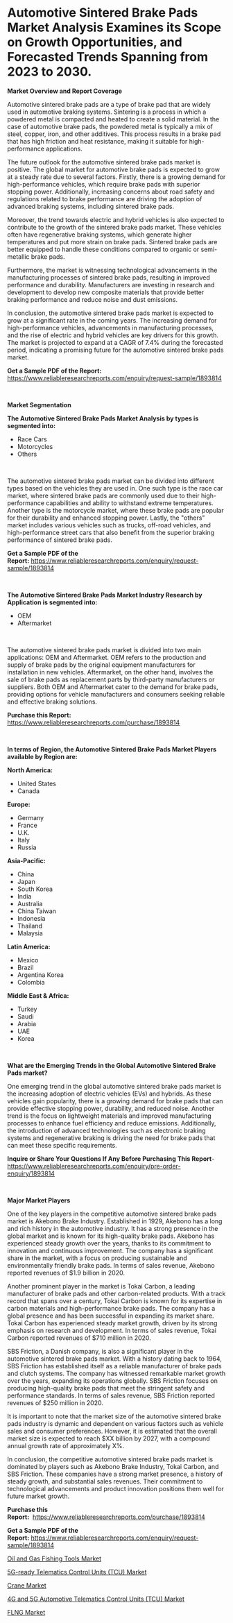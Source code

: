 <p><h1>Automotive Sintered Brake Pads Market Analysis Examines its Scope on Growth Opportunities, and Forecasted Trends Spanning from 2023 to 2030.</h1></p><p><strong>Market Overview and Report Coverage</strong></p>
<p><p>Automotive sintered brake pads are a type of brake pad that are widely used in automotive braking systems. Sintering is a process in which a powdered metal is compacted and heated to create a solid material. In the case of automotive brake pads, the powdered metal is typically a mix of steel, copper, iron, and other additives. This process results in a brake pad that has high friction and heat resistance, making it suitable for high-performance applications.</p><p>The future outlook for the automotive sintered brake pads market is positive. The global market for automotive brake pads is expected to grow at a steady rate due to several factors. Firstly, there is a growing demand for high-performance vehicles, which require brake pads with superior stopping power. Additionally, increasing concerns about road safety and regulations related to brake performance are driving the adoption of advanced braking systems, including sintered brake pads.</p><p>Moreover, the trend towards electric and hybrid vehicles is also expected to contribute to the growth of the sintered brake pads market. These vehicles often have regenerative braking systems, which generate higher temperatures and put more strain on brake pads. Sintered brake pads are better equipped to handle these conditions compared to organic or semi-metallic brake pads.</p><p>Furthermore, the market is witnessing technological advancements in the manufacturing processes of sintered brake pads, resulting in improved performance and durability. Manufacturers are investing in research and development to develop new composite materials that provide better braking performance and reduce noise and dust emissions.</p><p>In conclusion, the automotive sintered brake pads market is expected to grow at a significant rate in the coming years. The increasing demand for high-performance vehicles, advancements in manufacturing processes, and the rise of electric and hybrid vehicles are key drivers for this growth. The market is projected to expand at a CAGR of 7.4% during the forecasted period, indicating a promising future for the automotive sintered brake pads market.</p></p>
<p><strong>Get a Sample PDF of the Report:</strong> <a href="https://www.reliableresearchreports.com/enquiry/request-sample/1893814">https://www.reliableresearchreports.com/enquiry/request-sample/1893814</a></p>
<p>&nbsp;</p>
<p><strong>Market Segmentation</strong></p>
<p><strong>The Automotive Sintered Brake Pads Market Analysis by types is segmented into:</strong></p>
<p><ul><li>Race Cars</li><li>Motorcycles</li><li>Others</li></ul></p>
<p>&nbsp;</p>
<p><p>The automotive sintered brake pads market can be divided into different types based on the vehicles they are used in. One such type is the race car market, where sintered brake pads are commonly used due to their high-performance capabilities and ability to withstand extreme temperatures. Another type is the motorcycle market, where these brake pads are popular for their durability and enhanced stopping power. Lastly, the "others" market includes various vehicles such as trucks, off-road vehicles, and high-performance street cars that also benefit from the superior braking performance of sintered brake pads.</p></p>
<p><strong>Get a Sample PDF of the Report:</strong>&nbsp;<a href="https://www.reliableresearchreports.com/enquiry/request-sample/1893814">https://www.reliableresearchreports.com/enquiry/request-sample/1893814</a></p>
<p>&nbsp;</p>
<p><strong>The Automotive Sintered Brake Pads Market Industry Research by Application is segmented into:</strong></p>
<p><ul><li>OEM</li><li>Aftermarket</li></ul></p>
<p>&nbsp;</p>
<p><p>The automotive sintered brake pads market is divided into two main applications: OEM and Aftermarket. OEM refers to the production and supply of brake pads by the original equipment manufacturers for installation in new vehicles. Aftermarket, on the other hand, involves the sale of brake pads as replacement parts by third-party manufacturers or suppliers. Both OEM and Aftermarket cater to the demand for brake pads, providing options for vehicle manufacturers and consumers seeking reliable and effective braking solutions.</p></p>
<p><strong>Purchase this Report:</strong>&nbsp; <a href="https://www.reliableresearchreports.com/purchase/1893814">https://www.reliableresearchreports.com/purchase/1893814</a></p>
<p>&nbsp;</p>
<p><strong>In terms of Region, the Automotive Sintered Brake Pads Market Players available by Region are:</strong></p>
<p>
    <p> <strong> North America: </strong>
        <ul>
            <li>United States</li>
            <li>Canada</li>
        </ul>
        </p> 
    <p> <strong> Europe: </strong>
        <ul>
            <li>Germany</li>
            <li>France</li>
            <li>U.K.</li>
            <li>Italy</li>
            <li>Russia</li>
        </ul>
        </p> 
    <p> <strong> Asia-Pacific: </strong>
        <ul>
            <li>China</li>
            <li>Japan</li>
            <li>South Korea</li>
            <li>India</li>
            <li>Australia</li>
            <li>China Taiwan</li>
            <li>Indonesia</li>
            <li>Thailand</li>
            <li>Malaysia</li>
        </ul>
        </p> 
    <p> <strong> Latin America: </strong>
        <ul>
            <li>Mexico</li>
            <li>Brazil</li>
            <li>Argentina Korea</li>
            <li>Colombia</li>
        </ul>
        </p> 
    <p> <strong> Middle East & Africa: </strong>
        <ul>
            <li>Turkey</li>
            <li>Saudi</li>
            <li>Arabia</li>
            <li>UAE</li>
            <li>Korea</li>
        </ul>
    </p>
    </p>
<p>&nbsp;</p>
<p><strong>What are the Emerging Trends in the Global Automotive Sintered Brake Pads market?</strong></p>
<p><p>One emerging trend in the global automotive sintered brake pads market is the increasing adoption of electric vehicles (EVs) and hybrids. As these vehicles gain popularity, there is a growing demand for brake pads that can provide effective stopping power, durability, and reduced noise. Another trend is the focus on lightweight materials and improved manufacturing processes to enhance fuel efficiency and reduce emissions. Additionally, the introduction of advanced technologies such as electronic braking systems and regenerative braking is driving the need for brake pads that can meet these specific requirements.</p></p>
<p><strong>Inquire or Share Your Questions If Any Before Purchasing This Report</strong>- <a href="https://www.reliableresearchreports.com/enquiry/pre-order-enquiry/1893814">https://www.reliableresearchreports.com/enquiry/pre-order-enquiry/1893814</a></p>
<p>&nbsp;</p>
<p><strong>Major Market Players</strong></p>
<p><p>One of the key players in the competitive automotive sintered brake pads market is Akebono Brake Industry. Established in 1929, Akebono has a long and rich history in the automotive industry. It has a strong presence in the global market and is known for its high-quality brake pads. Akebono has experienced steady growth over the years, thanks to its commitment to innovation and continuous improvement. The company has a significant share in the market, with a focus on producing sustainable and environmentally friendly brake pads. In terms of sales revenue, Akebono reported revenues of $1.9 billion in 2020.</p><p>Another prominent player in the market is Tokai Carbon, a leading manufacturer of brake pads and other carbon-related products. With a track record that spans over a century, Tokai Carbon is known for its expertise in carbon materials and high-performance brake pads. The company has a global presence and has been successful in expanding its market share. Tokai Carbon has experienced steady market growth, driven by its strong emphasis on research and development. In terms of sales revenue, Tokai Carbon reported revenues of $710 million in 2020.</p><p>SBS Friction, a Danish company, is also a significant player in the automotive sintered brake pads market. With a history dating back to 1964, SBS Friction has established itself as a reliable manufacturer of brake pads and clutch systems. The company has witnessed remarkable market growth over the years, expanding its operations globally. SBS Friction focuses on producing high-quality brake pads that meet the stringent safety and performance standards. In terms of sales revenue, SBS Friction reported revenues of $250 million in 2020.</p><p>It is important to note that the market size of the automotive sintered brake pads industry is dynamic and dependent on various factors such as vehicle sales and consumer preferences. However, it is estimated that the overall market size is expected to reach $XX billion by 2027, with a compound annual growth rate of approximately X%.</p><p>In conclusion, the competitive automotive sintered brake pads market is dominated by players such as Akebono Brake Industry, Tokai Carbon, and SBS Friction. These companies have a strong market presence, a history of steady growth, and substantial sales revenues. Their commitment to technological advancements and product innovation positions them well for future market growth.</p></p>
<p><strong>Purchase this Report:</strong>&nbsp;&nbsp;<a href="https://www.reliableresearchreports.com/purchase/1893814">https://www.reliableresearchreports.com/purchase/1893814</a></p>
<p></p>
<p><strong>Get a Sample PDF of the Report:</strong>&nbsp;<a href="https://www.reliableresearchreports.com/enquiry/request-sample/1893814">https://www.reliableresearchreports.com/enquiry/request-sample/1893814</a></p>
<p><p><a href="https://www.linkedin.com/pulse/oil-gas-fishing-tools-market-challenges-opportunities-rehtf/">Oil and Gas Fishing Tools Market</a></p><p><a href="https://github.com/kuntayevaz/Market-Research-Report-List-1/blob/main/5g-ready-telematics-control-units-tcu-market.md">5G-ready Telematics Control Units (TCU) Market</a></p><p><a href="https://medium.com/@soap.equip.win/crane-market-research-report-its-history-and-forecast-2023-to-2030-b062b107522f">Crane Market</a></p><p><a href="https://github.com/Krish2023na/Market-Research-Report-List-1/blob/main/4g-and-5g-automotive-telematics-control-units-tcu-market.md">4G and 5G Automotive Telematics Control Units (TCU) Market</a></p><p><a href="https://medium.com/@gussiehauck/flng-market-insights-into-market-cagr-market-trends-and-growth-strategies-cc8c2a9e1cc2">FLNG Market</a></p></p>
